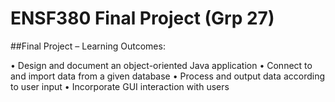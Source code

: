 # ENSF380 Final Project (Grp 27)

##Final Project – Learning Outcomes:

• Design and document an object-oriented Java application
• Connect to and import data from a given database
• Process and output data according to user input
• Incorporate GUI interaction with users

